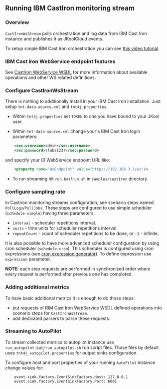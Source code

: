 ## Running IBM CastIron monitoring stream

### Overview

`CastIronWsStream` pulls orchestration and log data from IBM Cast Iron instance and publishes it as JKoolCloud events.
 
To setup simple IBM Cast Iron orchestration you can see [this video tutorial](https://www.youtube.com/watch?v=ct8BoI8qlnY).

### IBM Cast Iron WebService endpoint features

See [CastIron WebService WSDL](https://www.ibm.com/support/knowledgecenter/en/SSGR73_7.5.1/com.ibm.wci.api.doc/ci00003.html) for more 
information about available operations and other WS related definitions. 

### Configure CastIronWsStream

There is nothing to additionally install in your IBM Cast Iron installation. Just setup `tnt-data-source.xml` and `tnt4j.properties`. 

* Within `tnt4j.properties` set `TOKEN` to one you have bound to your JKool user.

* Within `tnt-data-source.xml` change your's IBM Cast Iron login parameters:                             
```xml
    <sec:username>admin</sec:username>
    <sec:password>slabs123!</sec:password>
```
							
and specify your CI WebService endpoint URL like:   
```xml
    <property name="WsEndpoint" value="https://192.168.3.3/ws"/>
``` 

* To run streaming hit `run.bat`/`run.sh` in `samples/castIron` directory. 

### Configure sampling rate

In CastIron monitoring streams configuration, see scenario steps named `PollLogs`/`PollJobs`. These steps are configured to use simple 
scheduler (`schedule-simple`) having three parameters:
* `interval` - scheduler repetitions interval.
* `units` - time units for scheduler repetitions interval.
* `repeatCount` - count of scheduler repetitions to be done, or `-1` - infinite.

It is also possible to have more advanced scheduler configuration by using cron scheduler (`schedule-cron`). This scheduler is configured 
using cron expressions (see [cron expression generator](https://www.freeformatter.com/cron-expression-generator-quartz.html)). To define 
expression use `expression` parameter. 

**NOTE:** each step requests are performed in synchronized order where every request is performed after previous one has completed.

### Adding additional metrics

To have basic additional metrics it is enough to do those steps: 
* put requests of IBM Cast Iron WebService WSDL defined operations into scenario steps for `CastIronWsStream`.
* add dedicated parsers to parse these requests.

### Streaming to AutoPilot

To stream collected metrics to autopilot instance use `run_autopilot.bat/run_autopilot.sh` run script files. Those files by default uses 
`tnt4j_autopilot.properties` for output sinks configuration. 

To configure host and port properties of your running `AutoPilot` instance change values for:
```properties
    event.sink.factory.EventSinkFactory.Host: 127.0.0.1
	event.sink.factory.EventSinkFactory.Port: 6001
```  
